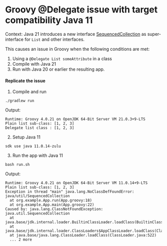 # Groovy @Delegate issue with target compatibility Java 11

Context: Java 21 introduces a new interface [SequencedCollection](https://bugs.openjdk.org/browse/JDK-8266572)
as super-interface for `List` and other interfaces. 

This causes an issue in Groovy when the following conditions are met: 
1. Using a `@Delegate List someAttribute` in a class 
2. Compile with Java 21 
3. Run with Java 20 or earlier the resulting app. 



#### Replicate the issue  

1. Compile and run 
  ```
  ./gradlew run 
  ```


  Output: 

  ```
  Runtime: Groovy 4.0.21 on OpenJDK 64-Bit Server VM 21.0.3+9-LTS
  Plain list sub-class: [1, 2, 3]
  Delegate list class : [1, 2, 3]

  ```

2. Setup Java 11 

  ```
  sdk use java 11.0.14-zulu
  ```


3. Run the app with Java 11

  ```
  bash run.sh
  ```


  Output: 

  ```
  Runtime: Groovy 4.0.21 on OpenJDK 64-Bit Server VM 11.0.14+9-LTS
  Plain list sub-class: [1, 2, 3]
  Exception in thread "main" java.lang.NoClassDefFoundError: java/util/SequencedCollection
    at org.example.App.run(App.groovy:18)
    at org.example.App.main(App.groovy:22)
  Caused by: java.lang.ClassNotFoundException: java.util.SequencedCollection
    at java.base/jdk.internal.loader.BuiltinClassLoader.loadClass(BuiltinClassLoader.java:581)
    at java.base/jdk.internal.loader.ClassLoaders$AppClassLoader.loadClass(ClassLoaders.java:178)
    at java.base/java.lang.ClassLoader.loadClass(ClassLoader.java:522)
    ... 2 more
  ```